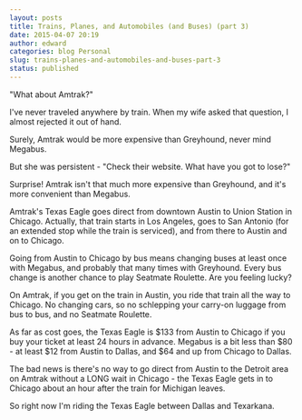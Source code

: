 ```yaml
---
layout: posts
title: Trains, Planes, and Automobiles (and Buses) (part 3)
date: 2015-04-07 20:19
author: edward
categories: blog Personal
slug: trains-planes-and-automobiles-and-buses-part-3
status: published
---
```


"What about Amtrak?"

I've never traveled anywhere by train. When my wife asked that question, I almost rejected it out of hand.

Surely, Amtrak would be more expensive than Greyhound, never mind Megabus.

But she was persistent - "Check their website. What have you got to lose?"

Surprise! Amtrak isn't that much more expensive than Greyhound, and it's more convenient than Megabus.

Amtrak's Texas Eagle goes direct from downtown Austin to Union Station in Chicago. Actually, that train starts in Los Angeles, goes to San Antonio (for an extended stop while the train is serviced), and from there to Austin and on to Chicago.

Going from Austin to Chicago by bus means changing buses at least once with Megabus, and probably that many times with Greyhound. Every bus change is another chance to play Seatmate Roulette. Are you feeling lucky?

On Amtrak, if you get on the train in Austin, you ride that train all the way to Chicago. No changing cars, so no schlepping your carry-on luggage from bus to bus, and no Seatmate Roulette.

As far as cost goes, the Texas Eagle is \$133 from Austin to Chicago if you buy your ticket at least 24 hours in advance. Megabus is a bit less than \$80 - at least \$12 from Austin to Dallas, and \$64 and up from Chicago to Dallas.

The bad news is there's no way to go direct from Austin to the Detroit area on Amtrak without a LONG wait in Chicago - the Texas Eagle gets in to Chicago about an hour after the train for Michigan leaves.

So right now I'm riding the Texas Eagle between Dallas and Texarkana.
